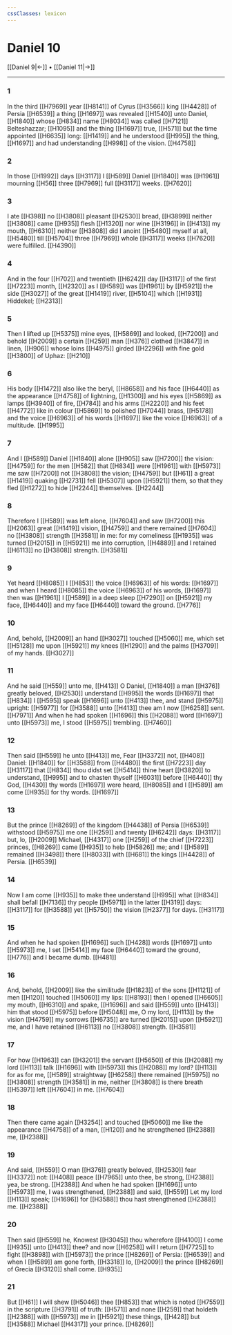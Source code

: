 ```yaml
---
cssClasses: lexicon
---
```

# Daniel 10

[[Daniel 9|←]] • [[Daniel 11|→]]

---

### 1
In the third [[H7969]] year [[H8141]] of Cyrus [[H3566]] king [[H4428]] of Persia [[H6539]] a thing [[H1697]] was revealed [[H1540]] unto Daniel, [[H1840]] whose [[H834]] name [[H8034]] was called [[H7121]] Belteshazzar; [[H1095]] and the thing [[H1697]] true, [[H571]] but the time appointed [[H6635]] long: [[H1419]] and he understood [[H995]] the thing, [[H1697]] and had understanding [[H998]] of the vision. [[H4758]]

### 2
In those [[H1992]] days [[H3117]] I [[H589]] Daniel [[H1840]] was [[H1961]] mourning [[H56]] three [[H7969]] full [[H3117]] weeks. [[H7620]]

### 3
I ate [[H398]] no [[H3808]] pleasant [[H2530]] bread, [[H3899]] neither [[H3808]] came [[H935]] flesh [[H1320]] nor wine [[H3196]] in [[H413]] my mouth, [[H6310]] neither [[H3808]] did I anoint [[H5480]] myself at all, [[H5480]] till [[H5704]] three [[H7969]] whole [[H3117]] weeks [[H7620]] were fulfilled. [[H4390]]

### 4
And in the four [[H702]] and twentieth [[H6242]] day [[H3117]] of the first [[H7223]] month, [[H2320]] as I [[H589]] was [[H1961]] by [[H5921]] the side [[H3027]] of the great [[H1419]] river, [[H5104]] which [[H1931]] Hiddekel; [[H2313]]

### 5
Then I lifted up [[H5375]] mine eyes, [[H5869]] and looked, [[H7200]] and behold [[H2009]] a certain [[H259]] man [[H376]] clothed [[H3847]] in linen, [[H906]] whose loins [[H4975]] girded [[H2296]] with fine gold [[H3800]] of Uphaz: [[H210]]

### 6
His body [[H1472]] also like the beryl, [[H8658]] and his face [[H6440]] as the appearance [[H4758]] of lightning, [[H1300]] and his eyes [[H5869]] as lamps [[H3940]] of fire, [[H784]] and his arms [[H2220]] and his feet [[H4772]] like in colour [[H5869]] to polished [[H7044]] brass, [[H5178]] and the voice [[H6963]] of his words [[H1697]] like the voice [[H6963]] of a multitude. [[H1995]]

### 7
And I [[H589]] Daniel [[H1840]] alone [[H905]] saw [[H7200]] the vision: [[H4759]] for the men [[H582]] that [[H834]] were [[H1961]] with [[H5973]] me saw [[H7200]] not [[H3808]] the vision; [[H4759]] but [[H61]] a great [[H1419]] quaking [[H2731]] fell [[H5307]] upon [[H5921]] them, so that they fled [[H1272]] to hide [[H2244]] themselves. [[H2244]]

### 8
Therefore I [[H589]] was left alone, [[H7604]] and saw [[H7200]] this [[H2063]] great [[H1419]] vision, [[H4759]] and there remained [[H7604]] no [[H3808]] strength [[H3581]] in me: for my comeliness [[H1935]] was turned [[H2015]] in [[H5921]] me into corruption, [[H4889]] and I retained [[H6113]] no [[H3808]] strength. [[H3581]]

### 9
Yet heard [[H8085]]  I [[H853]] the voice [[H6963]] of his words: [[H1697]] and when I heard [[H8085]] the voice [[H6963]] of his words, [[H1697]] then was [[H1961]] I [[H589]] in a deep sleep [[H7290]] on [[H5921]] my face, [[H6440]] and my face [[H6440]] toward the ground. [[H776]]

### 10
And, behold, [[H2009]] an hand [[H3027]] touched [[H5060]] me, which set [[H5128]] me upon [[H5921]] my knees [[H1290]] and the palms [[H3709]] of my hands. [[H3027]]

### 11
And he said [[H559]] unto me, [[H413]] O Daniel, [[H1840]] a man [[H376]] greatly beloved, [[H2530]] understand [[H995]] the words [[H1697]] that [[H834]] I [[H595]] speak [[H1696]] unto [[H413]] thee, and stand [[H5975]] upright: [[H5977]] for [[H3588]] unto [[H413]] thee am I now [[H6258]] sent. [[H7971]] And when he had spoken [[H1696]] this [[H2088]] word [[H1697]] unto [[H5973]] me, I stood [[H5975]] trembling. [[H7460]]

### 12
Then said [[H559]] he unto [[H413]] me, Fear [[H3372]] not, [[H408]] Daniel: [[H1840]] for [[H3588]] from [[H4480]] the first [[H7223]] day [[H3117]] that [[H834]] thou didst set [[H5414]] thine heart [[H3820]] to understand, [[H995]] and to chasten thyself [[H6031]] before [[H6440]] thy God, [[H430]] thy words [[H1697]] were heard, [[H8085]] and I [[H589]] am come [[H935]] for thy words. [[H1697]]

### 13
But the prince [[H8269]] of the kingdom [[H4438]] of Persia [[H6539]] withstood [[H5975]] me one [[H259]] and twenty [[H6242]] days: [[H3117]] but, lo, [[H2009]] Michael, [[H4317]] one [[H259]] of the chief [[H7223]] princes, [[H8269]] came [[H935]] to help [[H5826]] me; and I [[H589]] remained [[H3498]] there [[H8033]] with [[H681]] the kings [[H4428]] of Persia. [[H6539]]

### 14
Now I am come [[H935]] to make thee understand [[H995]] what [[H834]] shall befall [[H7136]] thy people [[H5971]] in the latter [[H319]] days: [[H3117]] for [[H3588]] yet [[H5750]] the vision [[H2377]] for days. [[H3117]]

### 15
And when he had spoken [[H1696]] such [[H428]] words [[H1697]] unto [[H5973]] me, I set [[H5414]] my face [[H6440]] toward the ground, [[H776]] and I became dumb. [[H481]]

### 16
And, behold, [[H2009]] like the similitude [[H1823]] of the sons [[H1121]] of men [[H120]] touched [[H5060]] my lips: [[H8193]] then I opened [[H6605]] my mouth, [[H6310]] and spake, [[H1696]] and said [[H559]] unto [[H413]] him that stood [[H5975]] before [[H5048]] me, O my lord, [[H113]] by the vision [[H4759]] my sorrows [[H6735]] are turned [[H2015]] upon [[H5921]] me, and I have retained [[H6113]] no [[H3808]] strength. [[H3581]]

### 17
For how [[H1963]] can [[H3201]] the servant [[H5650]] of this [[H2088]] my lord [[H113]] talk [[H1696]] with [[H5973]] this [[H2088]] my lord? [[H113]] for as for me, [[H589]] straightway [[H6258]] there remained [[H5975]] no [[H3808]] strength [[H3581]] in me, neither [[H3808]] is there breath [[H5397]] left [[H7604]] in me. [[H7604]]

### 18
Then there came again [[H3254]] and touched [[H5060]] me like the appearance [[H4758]] of a man, [[H120]] and he strengthened [[H2388]] me, [[H2388]]

### 19
And said, [[H559]] O man [[H376]] greatly beloved, [[H2530]] fear [[H3372]] not: [[H408]] peace [[H7965]] unto thee, be strong, [[H2388]] yea, be strong. [[H2388]] And when he had spoken [[H1696]] unto [[H5973]] me, I was strengthened, [[H2388]] and said, [[H559]] Let my lord [[H113]] speak; [[H1696]] for [[H3588]] thou hast strengthened [[H2388]] me. [[H2388]]

### 20
Then said [[H559]] he, Knowest [[H3045]] thou wherefore [[H4100]] I come [[H935]] unto [[H413]] thee? and now [[H6258]] will I return [[H7725]] to fight [[H3898]] with [[H5973]] the prince [[H8269]] of Persia: [[H6539]] and when I [[H589]] am gone forth, [[H3318]] lo, [[H2009]] the prince [[H8269]] of Grecia [[H3120]] shall come. [[H935]]

### 21
But [[H61]] I will shew [[H5046]]  thee [[H853]] that which is noted [[H7559]] in the scripture [[H3791]] of truth: [[H571]] and none [[H259]] that holdeth [[H2388]] with [[H5973]] me in [[H5921]] these things, [[H428]] but [[H3588]] Michael [[H4317]] your prince. [[H8269]]